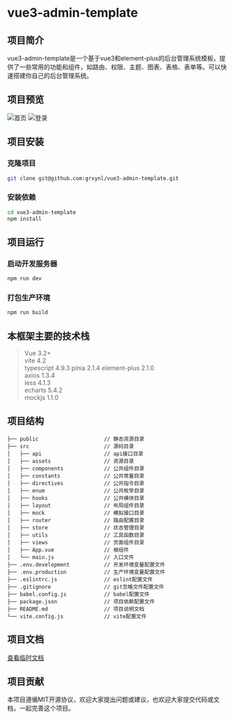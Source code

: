 # vue3-admin-template

## 项目简介

vue3-admin-template是一个基于vue3和element-plus的后台管理系统模板，提供了一些常用的功能和组件，如路由、权限、主题、图表、表格、表单等。可以快速搭建你自己的后台管理系统。

## 项目预览

![首页](https://img-blog.csdnimg.cn/56ae4499e93848f68865105ed950c884.png)
![登录](https://img-blog.csdnimg.cn/2558a27058c34b578a2ae3c309824938.png)

## 项目安装

### 克隆项目

```bash
git clone git@github.com:grxynl/vue3-admin-template.git
```

### 安装依赖

```bash
cd vue3-admin-template
npm install
```

## 项目运行

### 启动开发服务器

```bash
npm run dev
```

### 打包生产环境

```bash
npm run build
```

## 本框架主要的技术栈

> Vue 3.2+  
> vite 4.2  
> typescript 4.9.3
> pinia 2.1.4
> element-plus 2.1.0  
> axios 1.3.4  
> less 4.1.3  
> echarts 5.4.2  
> mockjs 1.1.0

## 项目结构

```
├── public                     // 静态资源目录
├── src                        // 源码目录
│   ├── api                    // api接口目录
│   ├── assets                 // 资源目录
│   ├── components             // 公共组件目录
│   ├── constants              // 公共常量目录
│   ├── directives             // 公共指令目录
│   ├── enum                   // 公共枚举目录
│   ├── hooks                  // 公共模块目录
│   ├── layout                 // 布局组件目录
│   ├── mock                   // 模拟接口目录
│   ├── router                 // 路由配置目录
│   ├── store                  // 状态管理目录
│   ├── utils                  // 工具函数目录
│   ├── views                  // 页面组件目录
│   ├── App.vue                // 根组件
│   └── main.js                // 入口文件
├── .env.development           // 开发环境变量配置文件
├── .env.production            // 生产环境变量配置文件
├── .eslintrc.js               // eslint配置文件
├── .gitignore                 // git忽略文件配置文件
├── babel.config.js            // babel配置文件
├── package.json               // 项目依赖配置文件
├── README.md                  // 项目说明文档
└── vite.config.js             // vite配置文件
```

## 项目文档

[查看临时文档](https://blog.csdn.net/grx1125/article/details/132180337)

## 项目贡献

本项目遵循MIT开源协议，欢迎大家提出问题或建议，也欢迎大家提交代码或文档，一起完善这个项目。



